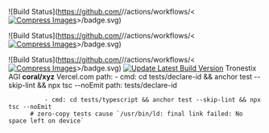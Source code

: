 ![Build Status](https://github.com/<owner>/<repo>/actions/workflows/<[![Compress Images](https://github.com/promptfoo/promptfoo/actions/workflows/image-actions.yml/badge.svg)](https://github.com/promptfoo/promptfoo/actions/workflows/image-actions.yml)>/badge.svg)

![Build Status](https://github.com/<owner>/<repo>/actions/workflows/<[![Compress Images](https://github.com/promptfoo/promptfoo/actions/workflows/image-actions.yml/badge.svg?event=release)](https://github.com/promptfoo/promptfoo/actions/workflows/image-actions.yml)>/badge.svg)

![Build Status](https://github.com/<owner>/<repo>/actions/workflows/<[![Compress Images](https://github.com/promptfoo/promptfoo/actions/workflows/image-actions.yml/badge.svg?event=release)](https://github.com/promptfoo/promptfoo/actions/workflows/image-actions.yml)>/badge.svg)
[![Update Latest Build Version](https://github.com/MetaMask/metamask-mobile/actions/workflows/update-latest-build-version.yml/badge.svg)](https://github.com/MetaMask/metamask-mobile/actions/workflows/update-latest-build-version.yml)
Tronestix AGI __coral/xyz__ Vercel.com
path: 
          - cmd: cd tests/declare-id && anchor test --skip-lint && npx tsc --noEmit
            path: tests/declare-id
           
              - cmd: cd tests/typescript && anchor test --skip-lint && npx tsc --noEmit
          # zero-copy tests cause `/usr/bin/ld: final link failed: No space left on device`
